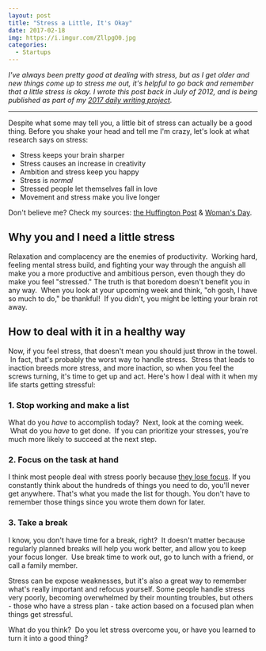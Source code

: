 ```yaml
---
layout: post
title: "Stress a Little, It's Okay"
date: 2017-02-18
img: https://i.imgur.com/ZllpgO0.jpg
categories:
  - Startups
---
```

*I've always been pretty good at dealing with stress, but as I get older and new things come up to stress me out, it's helpful to go back and remember that a little stress is okay. I wrote this post back in July of 2012, and is being published as part of my [2017 daily writing project](/posts/2017-writing-goal).*

-----

Despite what some may tell you, a little bit of stress can actually be a good thing. Before you shake your head and tell me I'm crazy, let's look at what research says on stress:

*   Stress keeps your brain sharper
*   Stress causes an increase in creativity
*   Ambition and stress keep you happy
*   Stress is _normal_
*   Stressed people let themselves fall in love
*   Movement and stress make you live longer

Don't believe me? Check my sources: [the Huffington Post](http://www.huffingtonpost.com/todd-buchholz/stress-not-a-bad-thing_b_1711666.html?utm_hp_ref=books&ncid=edlinkusaolp00000009#slide=1292017) & [Woman's Day](http://www.womansday.com/health-fitness/stress-management/7-ways-stress-can-actually-be-good-for-you-104481).

## Why you and I need a little stress

Relaxation and complacency are the enemies of productivity.  Working hard, feeling mental stress build, and fighting your way through the anguish all make you a more productive and ambitious person, even though they do make you feel "stressed." The truth is that boredom doesn't benefit you in any way.  When you look at your upcoming week and think, "oh gosh, I have so much to do," be thankful!  If you didn't, you might be letting your brain rot away. 

## How to deal with it in a healthy way

Now, if you feel stress, that doesn't mean you should just throw in the towel.  In fact, that's probably the worst way to handle stress.  Stress that leads to inaction breeds more stress, and more inaction, so when you feel the screws turning, it's time to get up and act. Here's how I deal with it when my life starts getting stressful:

### 1.  Stop working and make a list

What do you _have_ to accomplish today?  Next, look at the coming week.  What do you _have_ to get done.  If you can prioritize your stresses, you're much more likely to succeed at the next step.

### 2.  Focus on the task at hand

I think most people deal with stress poorly because [they lose focus](https://www.karllhughes.com/posts/training-for-focus-four-ways-eyes-big-picture). If you constantly think about the hundreds of things you need to do, you'll never get anywhere. That's what you made the list for though. You don't have to remember those things since you wrote them down for later.

### 3.  Take a break

I know, you don't have time for a break, right?  It doesn't matter because regularly planned breaks will help you work better, and allow you to keep your focus longer.  Use break time to work out, go to lunch with a friend, or call a family member.

Stress can be expose weaknesses, but it's also a great way to remember what's really important and refocus yourself. Some people handle stress very poorly, becoming overwhelmed by their mounting troubles, but others - those who have a stress plan - take action based on a focused plan when things get stressful.

What do you think?  Do you let stress overcome you, or have you learned to turn it into a good thing?
